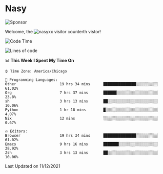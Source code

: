 # Nasy

<!--
<p align="center">
<img height="200" src="https://github-readme-stats.vercel.app/api?username=nasyxx&count_private=true&show_icons=true&theme=dracula&include_all_commits=true"/>
<img height="200" src="https://github-readme-stats.vercel.app/api/top-langs/?username=nasyxx&theme=dracula&hide=html,jupyter+notebook&count_private=true&show_icons=true"/>
</p>

  
----------------
-->

![Sponsor](https://img.shields.io/static/v1.svg?label=Sponsor&message=%E2%9D%A4&logo=GitHub&style=flat&color=pink)
 
Welcome, the ![nasyxx visitor counter](https://count.getloli.com/get/@nasyxx?theme=rule34)th vistor!
 
<!--START_SECTION:waka-->
![Code Time](http://img.shields.io/badge/Code%20Time-1%2C552%20hrs%2017%20mins-blue)

![Lines of code](https://img.shields.io/badge/From%20Hello%20World%20I%27ve%20Written-5%20Million%20lines%20of%20code-blue)

📊 **This Week I Spent My Time On** 

```text
⌚︎ Time Zone: America/Chicago

💬 Programming Languages: 
Other                    19 hrs 34 mins      ███████████████░░░░░░░░░░   61.02% 
Org                      7 hrs 37 mins       ██████░░░░░░░░░░░░░░░░░░░   23.8% 
sh                       3 hrs 13 mins       ██░░░░░░░░░░░░░░░░░░░░░░░   10.06% 
Python                   1 hr 18 mins        █░░░░░░░░░░░░░░░░░░░░░░░░   4.07% 
Nix                      12 mins             ░░░░░░░░░░░░░░░░░░░░░░░░░   0.67%

🔥 Editors: 
Browser                  19 hrs 34 mins      ███████████████░░░░░░░░░░   61.02% 
Emacs                    9 hrs 16 mins       ███████░░░░░░░░░░░░░░░░░░   28.92% 
Zsh                      3 hrs 13 mins       ██░░░░░░░░░░░░░░░░░░░░░░░   10.06%

```


 Last Updated on 11/12/2021
<!--END_SECTION:waka-->

<!-- ![visitors](https://visitor-badge.laobi.icu/badge?page_id=nasyxx.nasyxx) -->

